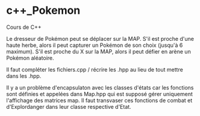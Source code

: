 # c++_Pokemon
Cours de C++

Le dresseur de Pokémon peut se déplacer sur la MAP.
S'il est proche d'une haute herbe, alors il peut capturer un Pokémon de son choix (jusqu'à 6 maximum).
S'il est proche du X sur la MAP, alors il peut défier en arène un Pokémon aléatoire.

Il faut compléter les fichiers.cpp / récrire les .hpp au lieu de tout mettre dans les .hpp.

Il y a un problème d'encapsulaton avec les classes d'états car les fonctions sont définies et appelées dans Map.hpp qui est supposé gérer uniquement l'affichage des matrices map.
Il faut transvaser ces fonctions de combat et d'Explordanger dans leur classe respective d'Etat.
